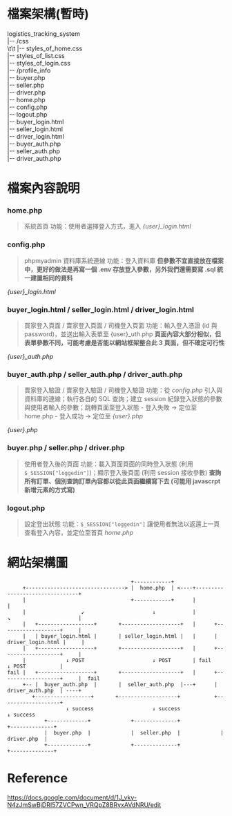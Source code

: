 # 檔案架構(暫時)
logistics_tracking_system<br>
|-- /css <br>
\t\t  |-- styles_of_home.css<br>
      |-- styles_of_list.css<br>
      |-- styles_of_login.css<br>
|-- /profile_info<br>
      |-- buyer.php<br>
      |-- seller.php<br>
      |-- driver.php<br>
|-- home.php <br>
|-- config.php<br>
|-- logout.php<br>
|-- buyer_login.html<br>
|-- seller_login.html<br>
|-- driver_login.html<br>
|-- buyer_auth.php<br>
|-- seller_auth.php<br>
|-- driver_auth.php<br>

# 檔案內容說明
### home.php
> 系統首頁
> 功能：使用者選擇登入方式，進入 *{user}_login.html*

### config.php
> phpmyadmin 資料庫系統連線
> 功能：登入資料庫
**但參數不宜直接放在檔案中，更好的做法是再寫一個 .env 存放登入參數，另外我們還需要寫 .sql 統一建置相同的資料**

*{user}_login.html*
### buyer_login.html / seller_login.html / driver_login.html
> 買家登入頁面 / 賣家登入頁面 / 司機登入頁面
> 功能：輸入登入憑證 (id 與 password)，並送出輸入表單至 {user}_uth.php
**頁面內容大部分相似，但表單參數不同，可能考慮是否能以網站框架整合此 3 頁面，但不確定可行性**

*{user}_auth.php*
### buyer_auth.php / seller_auth.php / driver_auth.php
> 賣家登入驗證 / 賣家登入驗證 / 司機登入驗證
> 功能：從 *config.php* 引入與資料庫的連線；執行各自的 SQL 查詢；建立 session 紀錄登入狀態的參數與使用者輸入的參數；跳轉頁面至登入狀態
    - 登入失敗 -> 定位至 home.php
    - 登入成功 -> 定位至 *{user}.php*

*{user}.php*
### buyer.php / seller.php / driver.php
> 使用者登入後的頁面
> 功能：載入頁面頁面的同時登入狀態 (利用 `$_SESSION["loggedin"]`)；顯示登入後頁面 (利用 session 接收參數)
**查詢所有訂單、個別查詢訂單內容都以從此頁面繼續寫下去 (可能用 javascrpt 新增元素的方式寫)**

### logout.php
> 設定登出狀態
> 功能：`$_SESSION["loggedin"]` 讓使用者無法以返還上一頁查看登入內容，並定位至首頁 *home.php*

# 網站架構圖
                                            +------------+
         +--------------------------------> |  home.php  | <----+--------------------------------+
         |                                  +------------+      |                                |
         |                  ↙                      ↓            |         ↘                      |
         |   +------------------+       +-------------------+   |      +-------------------+     |
         |   | buyer_login.html |       | seller_login.html |   |      | driver_login.html |     |
         |   +------------------+       +-------------------+   |      +-------------------+     |
         |             ↓ POST                      ↓ POST       | fail          ↓ POST           |
    fail |   +------------------+       +-------------------+   |      +-------------------+     |  fail
         +-- |  buyer_auth.php  |       |  seller_auth.php  |---+      |  driver_auth.php  | ----+ 
            +------------------+       +-------------------+           +-------------------+
                       ↓ success                   ↓ success                    ↓ success
                +-------------+             +--------------+             +--------------+
                |  buyer.php  |             |  seller.php  |             |  driver.php  |
                +-------------+             +--------------+             +--------------+
                
# Reference 
https://docs.google.com/document/d/1J_vky-N4zJmSwBjDRI57ZVCPwn_VRQpZ8BRyxAVdNRU/edit

